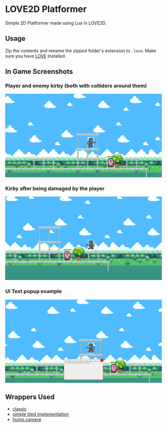 # LOVE2D Platformer

Simple 2D Platformer made using Lua in LOVE2D.

## Usage
Zip the contents and rename the zipped folder's extension to ```.love```.  Make sure you have <a href='https://love2d.org/'>LOVE</a> Installed.

## In Game Screenshots
### Player and enemy kirby (both with colliders around them)
![image](Screenshots/love_5YClcTINti.png)

### Kirby after being damaged by the player
![image](Screenshots/love_8e1ldnFCZ6.png)

### UI Text popup example
![image](Screenshots/love_mAFPv8wSPb.png)

## Wrappers Used
<ul>
  <li><a href='https://github.com/rxi/classic'>classic</a></li>

  <li><a href='https://github.com/karai17/Simple-Tiled-Implementation'>simple tiled implementation</a></li>

  <li><a href='https://github.com/vrld/hump/blob/master/camera.lua'>hump.camera</a></li>
</ul>
